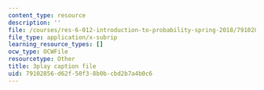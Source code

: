 ```yaml
---
content_type: resource
description: ''
file: /courses/res-6-012-introduction-to-probability-spring-2018/79102856d62f50f38b0bcbd2b7a4b0c6_mUxg3j_h5GM.vtt
file_type: application/x-subrip
learning_resource_types: []
ocw_type: OCWFile
resourcetype: Other
title: 3play caption file
uid: 79102856-d62f-50f3-8b0b-cbd2b7a4b0c6
---
```

